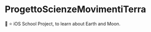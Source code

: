 # ProgettoScienzeMovimentiTerra
:crystal_ball: :star: iOS School Project, to learn about Earth and Moon.
